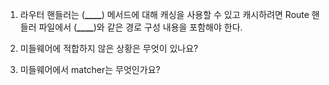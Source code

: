 1. 라우터 핸들러는 (**\_\_\_\_**) 메서드에 대해 캐싱을 사용할 수 있고 캐시하려면 Route 핸들러 파일에서 (******\_\_\_\_******)와 같은 경로 구성 내용을 포함해야 한다.

2. 미들웨어에 적합하지 않은 상황은 무엇이 있나요?

3. 미들웨어에서 matcher는 무엇인가요?
